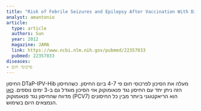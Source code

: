 ```yaml
---
title: "Risk of Febrile Seizures and Epilepsy After Vaccination With Diphtheria, Tetanus, Acellular Pertussis, Inactivated Poliovirus, and Haemophilus Influenzae Type b"
analyst: amantonio
article:
  type: article
  authors: Sun
  year: 2012
  magazine: JAMA
  link: https://www.ncbi.nlm.nih.gov/pubmed/22357833
  pubmed: 22357833
diseases:
- פרכוסי חום
---
```


החיסון DTaP-IPV-Hib מעלה את הסיכון לפרכוסי חום פי 4-7 ביום החיסון. כשהחיסון הזה ניתן יחד עם החיסון נגד פנאומוקוק אזי הסיכון מוגדל גם ב-3 ימים נוספים.
[כאן](http://pediatrics.aappublications.org/content/106/2/367) מדווח שהחיסון נגד פנאומוקוק (PCV7) הוא הריאקטוגני ביותר מבין כל החיסונים הנמצאים היום בשימוש.

